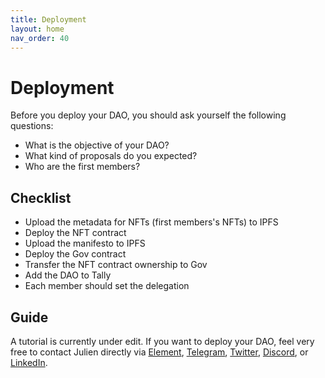 ```yaml
---
title: Deployment
layout: home
nav_order: 40
---
```


# Deployment

Before you deploy your DAO, you should ask yourself the following questions: 

- What is the objective of your DAO?
- What kind of proposals do you expected?
- Who are the first members? 

## Checklist

- Upload the metadata for NFTs (first members's NFTs) to IPFS
- Deploy the NFT contract
- Upload the manifesto to IPFS
- Deploy the Gov contract
- Transfer the NFT contract ownership to Gov
- Add the DAO to Tally
- Each member should set the delegation

## Guide

A tutorial is currently under edit. If you want to deploy your DAO, feel very free to contact Julien directly via [Element](https://matrix.to/#/@julienbrg:matrix.org), [Telegram](https://t.me/julienbrg), [Twitter](https://twitter.com/julienbrg), [Discord](https://discord.gg/xw9dCeQ94Y), or [LinkedIn](https://www.linkedin.com/in/julienberanger/).